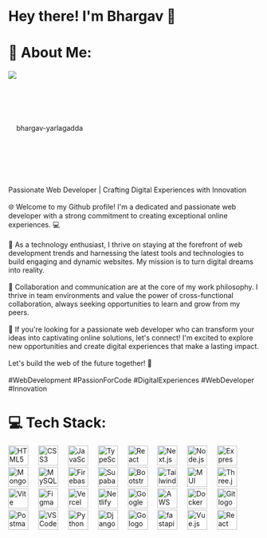 
# Hey there! I'm Bhargav 👋



# 💫 About Me:
<div  style="margin-top: 20px; height: 230px; line-height: 230px;">
  <img src="https://komarev.com/ghpvc/?username=bhargav-yarlagadda&label=Profile%20Views&color=blueviolet&style=for-the-badge" alt="bhargav-yarlagadda" />
</div>
Passionate Web Developer | Crafting Digital Experiences with Innovation<br><br>🌐 Welcome to my Github profile! I'm a dedicated and passionate web developer with a strong commitment to creating exceptional online experiences. 💻<br><br>🚀 As a technology enthusiast, I thrive on staying at the forefront of web development trends and harnessing the latest tools and technologies to build engaging and dynamic websites. My mission is to turn digital dreams into reality.<br><br>🤝 Collaboration and communication are at the core of my work philosophy. I thrive in team environments and value the power of cross-functional collaboration, always seeking opportunities to learn and grow from my peers.<br><br>🌟 If you're looking for a passionate web developer who can transform your ideas into captivating online solutions, let's connect! I'm excited to explore new opportunities and create digital experiences that make a lasting impact.<br><br>Let's build the web of the future together! 👋<br><br>#WebDevelopment #PassionForCode #DigitalExperiences #WebDeveloper #Innovation


# 💻 Tech Stack:
<div align="left">
  <!-- Existing Web Development Stack Icons -->
  <img src="https://skillicons.dev/icons?i=html" height="40" alt="HTML5 logo" />
  <img width="12" />
  <img src="https://skillicons.dev/icons?i=css" height="40" alt="CSS3 logo" />
  <img width="12" />
  <img src="https://skillicons.dev/icons?i=js" height="40" alt="JavaScript logo" />
  <img width="12" />
  <img src="https://skillicons.dev/icons?i=ts" height="40" alt="TypeScript logo" />
  <img width="12" />
  <img src="https://skillicons.dev/icons?i=react" height="40" alt="React logo" />
  <img width="12" />
  <img src="https://skillicons.dev/icons?i=nextjs" height="40" alt="Next.js logo" />
  <img width="12" />
  <img src="https://skillicons.dev/icons?i=nodejs" height="40" alt="Node.js logo" />
  <img width="12" />
  <img src="https://skillicons.dev/icons?i=express" height="40" alt="Express logo" />
  <img width="12" />
  <img src="https://skillicons.dev/icons?i=mongodb" height="40" alt="MongoDB logo" />
  <img width="12" />
  <img src="https://skillicons.dev/icons?i=mysql" height="40" alt="MySQL logo" />
  <img width="12" />
  <img src="https://skillicons.dev/icons?i=firebase" height="40" alt="Firebase logo" />
  <img width="12" />
  <img src="https://skillicons.dev/icons?i=supabase" height="40" alt="Supabase logo" />
  <img width="12" />
  <img src="https://skillicons.dev/icons?i=bootstrap" height="40" alt="Bootstrap logo" />
  <img width="12" />
  <img src="https://skillicons.dev/icons?i=tailwind" height="40" alt="Tailwind CSS logo" />
  <img width="12" />
  <img src="https://skillicons.dev/icons?i=materialui" height="40" alt="MUI logo" />
  <img width="12" />
  <img src="https://skillicons.dev/icons?i=threejs" height="40" alt="Three.js logo" />
  <img width="12" />
  <img src="https://skillicons.dev/icons?i=vite" height="40" alt="Vite logo" />
  <img width="12" />
  <img src="https://skillicons.dev/icons?i=figma" height="40" alt="Figma logo" />
  <img width="12" />
  <img src="https://skillicons.dev/icons?i=vercel" height="40" alt="Vercel logo" />
  <img width="12" />
  <img src="https://skillicons.dev/icons?i=netlify" height="40" alt="Netlify logo" />
  <img width="12" />
  <img src="https://skillicons.dev/icons?i=gcp" height="40" alt="Google Cloud Platform logo" />
  <img width="12" />
  <img src="https://skillicons.dev/icons?i=aws" height="40" alt="AWS logo" />
  <img width="12" />
  <img src="https://skillicons.dev/icons?i=docker" height="40" alt="Docker logo" />
  <img width="12" />
  <img src="https://skillicons.dev/icons?i=git" height="40" alt="Git logo" />
  <img width="12" />
  <img src="https://skillicons.dev/icons?i=postman" height="40" alt="Postman logo" />
  <img width="12" />
  <img src="https://skillicons.dev/icons?i=vscode" height="40" alt="VSCode logo" />
  <img width="12" />
  <!-- Added Icons -->
  <img src="https://skillicons.dev/icons?i=py" height="40" alt="Python logo" />
  <img width="12" />
  <img src="https://skillicons.dev/icons?i=django" height="40" alt="Django logo" />
  <img width="12" />
  <img src="https://skillicons.dev/icons?i=go" height="40" alt="Go logo" />
  <img width="12" />
 <img src="https://skillicons.dev/icons?i=fastapi" height="40" alt="fastapi logo" />
  <img width="12" />
    <img src="https://skillicons.dev/icons?i=vue" height="40" alt="Vue.js logo" />
  <img width="12" />
  <img src="https://reactnative.dev/img/header_logo.svg" height="40" alt="React Native logo" />
 

</div>


